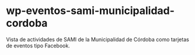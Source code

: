 # wp-eventos-sami-municipalidad-cordoba
Vista de actividades de SAMI de la Municipalidad de Córdoba como tarjetas de eventos tipo Facebook.
